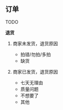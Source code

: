 
## 订单


TODO


**退货**

1. 商家未发货，退货原因

    - 拍错/勿拍/多拍
    - 缺货
    
2. 商家已发货，退货原因

    - 七天无理由    
    - 质量问题    
    - 不想要了    
    - 其他    
    